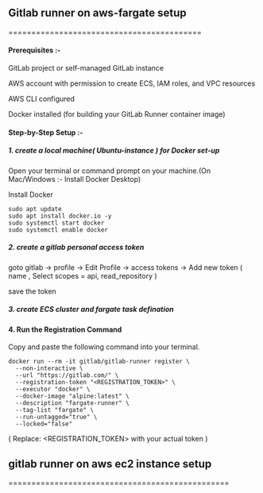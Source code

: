 ## Gitlab runner on aws-fargate setup
==========================================

#### Prerequisites :-

GitLab project or self-managed GitLab instance

AWS account with permission to create ECS, IAM roles, and VPC resources

AWS CLI configured

Docker installed (for building your GitLab Runner container image)


#### Step-by-Step Setup :-


##### 1. create a local machine( Ubuntu-instance ) for Docker set-up

Open your terminal or command prompt on your machine.(On Mac/Windows :- Install Docker Desktop)

Install Docker 

```
sudo apt update
sudo apt install docker.io -y
sudo systemctl start docker
sudo systemctl enable docker
```

##### 2. create a gitlab personal access token

goto gitlab  ->  profile  ->  Edit Profile  ->  access tokens  ->  Add new token ( name , Select scopes = api, read_repository )

save the token


##### 3. create ECS cluster and fargate task defination


#### 4. Run the Registration Command

Copy and paste the following command into your terminal.

```
docker run --rm -it gitlab/gitlab-runner register \
  --non-interactive \
  --url "https://gitlab.com/" \
  --registration-token "<REGISTRATION_TOKEN>" \
  --executor "docker" \
  --docker-image "alpine:latest" \
  --description "fargate-runner" \
  --tag-list "fargate" \
  --run-untagged="true" \
  --locked="false"

```

( Replace: <REGISTRATION_TOKEN> with your actual token )


## gitlab runner on aws ec2 instance setup
================================================
